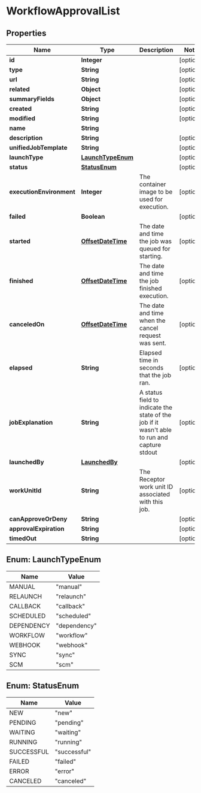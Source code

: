 # WorkflowApprovalList

## Properties
Name | Type | Description | Notes
------------ | ------------- | ------------- | -------------
**id** | **Integer** |  |  [optional]
**type** | **String** |  |  [optional]
**url** | **String** |  |  [optional]
**related** | **Object** |  |  [optional]
**summaryFields** | **Object** |  |  [optional]
**created** | **String** |  |  [optional]
**modified** | **String** |  |  [optional]
**name** | **String** |  | 
**description** | **String** |  |  [optional]
**unifiedJobTemplate** | **String** |  |  [optional]
**launchType** | [**LaunchTypeEnum**](#LaunchTypeEnum) |  |  [optional]
**status** | [**StatusEnum**](#StatusEnum) |  |  [optional]
**executionEnvironment** | **Integer** | The container image to be used for execution. |  [optional]
**failed** | **Boolean** |  |  [optional]
**started** | [**OffsetDateTime**](OffsetDateTime.md) | The date and time the job was queued for starting. |  [optional]
**finished** | [**OffsetDateTime**](OffsetDateTime.md) | The date and time the job finished execution. |  [optional]
**canceledOn** | [**OffsetDateTime**](OffsetDateTime.md) | The date and time when the cancel request was sent. |  [optional]
**elapsed** | **String** | Elapsed time in seconds that the job ran. |  [optional]
**jobExplanation** | **String** | A status field to indicate the state of the job if it wasn&#x27;t able to run and capture stdout |  [optional]
**launchedBy** | [**LaunchedBy**](LaunchedBy.md) |  |  [optional]
**workUnitId** | **String** | The Receptor work unit ID associated with this job. |  [optional]
**canApproveOrDeny** | **String** |  |  [optional]
**approvalExpiration** | **String** |  |  [optional]
**timedOut** | **String** |  |  [optional]

<a name="LaunchTypeEnum"></a>
## Enum: LaunchTypeEnum
Name | Value
---- | -----
MANUAL | &quot;manual&quot;
RELAUNCH | &quot;relaunch&quot;
CALLBACK | &quot;callback&quot;
SCHEDULED | &quot;scheduled&quot;
DEPENDENCY | &quot;dependency&quot;
WORKFLOW | &quot;workflow&quot;
WEBHOOK | &quot;webhook&quot;
SYNC | &quot;sync&quot;
SCM | &quot;scm&quot;

<a name="StatusEnum"></a>
## Enum: StatusEnum
Name | Value
---- | -----
NEW | &quot;new&quot;
PENDING | &quot;pending&quot;
WAITING | &quot;waiting&quot;
RUNNING | &quot;running&quot;
SUCCESSFUL | &quot;successful&quot;
FAILED | &quot;failed&quot;
ERROR | &quot;error&quot;
CANCELED | &quot;canceled&quot;
